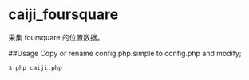 caiji_foursquare
================

采集 foursquare 的位置数据。

##Usage
Copy or rename config.php.simple to config.php and modify;
```
$ php caiji.php
```
